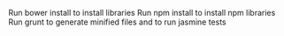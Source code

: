Run bower install to install libraries
Run npm install to install npm libraries
Run grunt to generate minified files and to run jasmine tests

